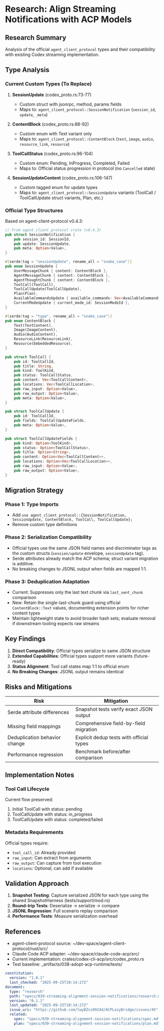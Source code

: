 # Research: Align Streaming Notifications with ACP Models

## Research Summary

Analysis of the official `agent_client_protocol` types and their compatibility with existing Codex streaming implementation.

## Type Analysis

### Current Custom Types (To Replace)

1. **SessionUpdate** (codex_proto.rs:73-77)
   - Custom struct with jsonrpc, method, params fields
   - Maps to: `agent_client_protocol::SessionNotification` (`session_id`, `update`, `_meta`)

2. **ContentBlock** (codex_proto.rs:88-92)
   - Custom enum with Text variant only
   - Maps to: `agent_client_protocol::ContentBlock` (`text`, `image`, `audio`, `resource_link`, `resource`)

3. **ToolCallStatus** (codex_proto.rs:96-104)
   - Custom enum: Pending, InProgress, Completed, Failed
   - Maps to: Official status progression in protocol (no `Cancelled` state)

4. **SessionUpdateContent** (codex_proto.rs:106-147)
   - Custom tagged enum for update types
   - Maps to: `agent_client_protocol::SessionUpdate` variants (ToolCall / ToolCallUpdate struct variants, Plan, etc.)

### Official Type Structures

Based on agent-client-protocol v0.4.3:

```rust
// From agent_client_protocol crate (v0.4.3)
pub struct SessionNotification {
    pub session_id: SessionId,
    pub update: SessionUpdate,
    pub meta: Option<Value>,
}

#[serde(tag = "sessionUpdate", rename_all = "snake_case")]
pub enum SessionUpdate {
    UserMessageChunk { content: ContentBlock },
    AgentMessageChunk { content: ContentBlock },
    AgentThoughtChunk { content: ContentBlock },
    ToolCall(ToolCall),
    ToolCallUpdate(ToolCallUpdate),
    Plan(Plan),
    AvailableCommandsUpdate { available_commands: Vec<AvailableCommand> },
    CurrentModeUpdate { current_mode_id: SessionModeId },
}

#[serde(tag = "type", rename_all = "snake_case")]
pub enum ContentBlock {
    Text(TextContent),
    Image(ImageContent),
    Audio(AudioContent),
    ResourceLink(ResourceLink),
    Resource(EmbeddedResource),
}

pub struct ToolCall {
    pub id: ToolCallId,
    pub title: String,
    pub kind: ToolKind,
    pub status: ToolCallStatus,
    pub content: Vec<ToolCallContent>,
    pub locations: Vec<ToolCallLocation>,
    pub raw_input: Option<Value>,
    pub raw_output: Option<Value>,
    pub meta: Option<Value>,
}

pub struct ToolCallUpdate {
    pub id: ToolCallId,
    pub fields: ToolCallUpdateFields,
    pub meta: Option<Value>,
}

pub struct ToolCallUpdateFields {
    pub kind: Option<ToolKind>,
    pub status: Option<ToolCallStatus>,
    pub title: Option<String>,
    pub content: Option<Vec<ToolCallContent>>,
    pub locations: Option<Vec<ToolCallLocation>>,
    pub raw_input: Option<Value>,
    pub raw_output: Option<Value>,
}
```


## Migration Strategy

### Phase 1: Type Imports

- Add `use agent_client_protocol::{SessionNotification, SessionUpdate, ContentBlock, ToolCall, ToolCallUpdate};`
- Remove custom type definitions

### Phase 2: Serialization Compatibility

- Official types use the same JSON field names and discriminator tags as the custom structs (`session/update` envelope, `sessionUpdate` tag).
- Serde attributes already match the ACP schema; struct variant migration is additive.
- No breaking changes to JSONL output when fields are mapped 1:1.

### Phase 3: Deduplication Adaptation

- Current: Suppresses only the last text chunk via `last_sent_chunk` comparison
- New: Retain the single-last-chunk guard using official `ContentBlock::Text` values, documenting extension points for richer content types
- Maintain lightweight state to avoid broader hash sets; evaluate removal if downstream tooling expects raw streams

## Key Findings

1. **Direct Compatibility**: Official types serialize to same JSON structure
2. **Extended Capabilities**: Official types support more variants (future-ready)
3. **Status Alignment**: Tool call states map 1:1 to official enum
4. **No Breaking Changes**: JSONL output remains identical

## Risks and Mitigations

| Risk | Mitigation |
| --- | --- |
| Serde attribute differences | Snapshot tests verify exact JSON output |
| Missing field mappings | Comprehensive field-by-field migration |
| Deduplication behavior change | Explicit dedup tests with official types |
| Performance regression | Benchmark before/after comparison |

## Implementation Notes

### Tool Call Lifecycle

Current flow preserved:

1. Initial ToolCall with status: pending
2. ToolCallUpdate with status: in_progress
3. ToolCallUpdate with status: completed/failed

### Metadata Requirements

Official types require:

- `tool_call_id`: Already provided
- `raw_input`: Can extract from arguments
- `raw_output`: Can capture from tool execution
- `locations`: Optional, can add if available

## Validation Approach

1. **Snapshot Testing**: Capture serialized JSON for each type using the shared SnapshotHarness (tests/support/mod.rs)
2. **Round-trip Tests**: Deserialize → serialize → compare
3. **JSONL Regression**: Full scenario replay comparison
4. **Performance Tests**: Measure serialization overhead

## References

- agent-client-protocol source: ~/dev-space/agent-client-protocol/rust/src/
- Claude Code ACP adapter: ~/dev-space/claude-code-acp/src/
- Current implementation: crates/codex-cli-acp/src/codex_proto.rs
- Test baseline: _artifacts/038-adopt-acp-runtime/tests/

```yaml
constitution:
  version: "1.0.1"
  last_checked: "2025-09-25T10:14:27Z"
document:
  type: "research"
  path: "specs/039-streaming-alignment-session-notifications/research.md"
  version: "0.1.1"
  last_updated: "2025-09-25T10:14:27Z"
  issue_uri: "https://github.com/lwyBZss8924d/ACPLazyBridge/issues/45"
  related:
    spec: "specs/039-streaming-alignment-session-notifications/spec.md"
    plan: "specs/039-streaming-alignment-session-notifications/plan.md"
```
